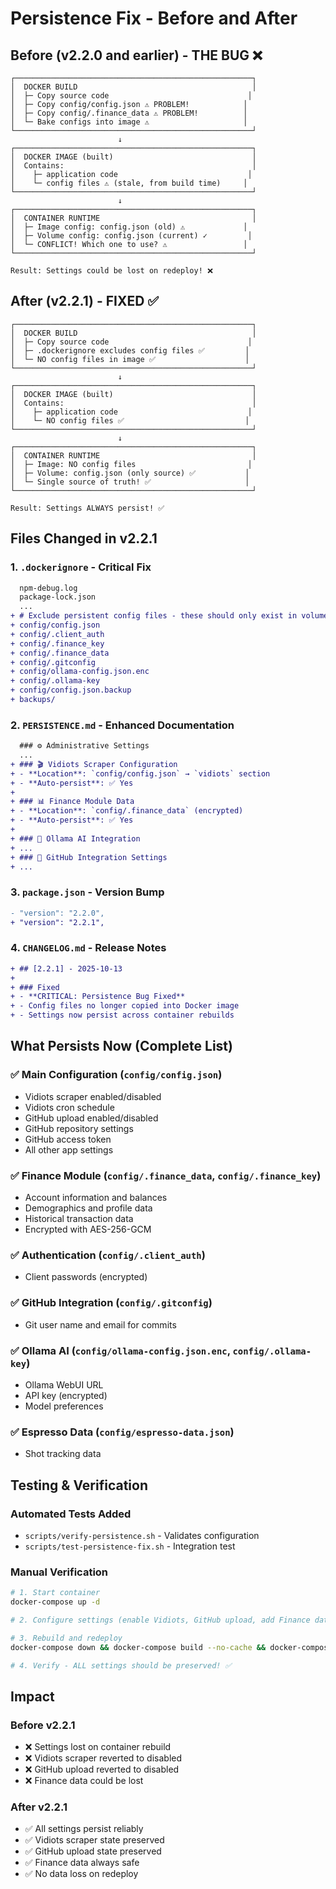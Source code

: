 # Persistence Fix - Before and After

## Before (v2.2.0 and earlier) - THE BUG ❌

```
┌─────────────────────────────────────────────────────┐
│  DOCKER BUILD                                       │
│  ├─ Copy source code                               │
│  ├─ Copy config/config.json ⚠️ PROBLEM!            │
│  ├─ Copy config/.finance_data ⚠️ PROBLEM!          │
│  └─ Bake configs into image ⚠️                     │
└─────────────────────────────────────────────────────┘
                        ↓
┌─────────────────────────────────────────────────────┐
│  DOCKER IMAGE (built)                               │
│  Contains:                                          │
│    ├─ application code                             │
│    └─ config files ⚠️ (stale, from build time)     │
└─────────────────────────────────────────────────────┘
                        ↓
┌─────────────────────────────────────────────────────┐
│  CONTAINER RUNTIME                                  │
│  ├─ Image config: config.json (old) ⚠️             │
│  ├─ Volume config: config.json (current) ✓         │
│  └─ CONFLICT! Which one to use? ⚠️                 │
└─────────────────────────────────────────────────────┘

Result: Settings could be lost on redeploy! ❌
```

## After (v2.2.1) - FIXED ✅

```
┌─────────────────────────────────────────────────────┐
│  DOCKER BUILD                                       │
│  ├─ Copy source code                               │
│  ├─ .dockerignore excludes config files ✅         │
│  └─ NO config files in image ✅                    │
└─────────────────────────────────────────────────────┘
                        ↓
┌─────────────────────────────────────────────────────┐
│  DOCKER IMAGE (built)                               │
│  Contains:                                          │
│    ├─ application code                             │
│    └─ NO config files ✅                           │
└─────────────────────────────────────────────────────┘
                        ↓
┌─────────────────────────────────────────────────────┐
│  CONTAINER RUNTIME                                  │
│  ├─ Image: NO config files                         │
│  ├─ Volume: config.json (only source) ✅           │
│  └─ Single source of truth! ✅                     │
└─────────────────────────────────────────────────────┘

Result: Settings ALWAYS persist! ✅
```

## Files Changed in v2.2.1

### 1. `.dockerignore` - Critical Fix
```diff
  npm-debug.log
  package-lock.json
  ...
+ # Exclude persistent config files - these should only exist in volumes
+ config/config.json
+ config/.client_auth
+ config/.finance_key
+ config/.finance_data
+ config/.gitconfig
+ config/ollama-config.json.enc
+ config/.ollama-key
+ config/config.json.backup
+ backups/
```

### 2. `PERSISTENCE.md` - Enhanced Documentation
```diff
  ### ⚙️ Administrative Settings
  ...
+ ### 🎬 Vidiots Scraper Configuration
+ - **Location**: `config/config.json` → `vidiots` section
+ - **Auto-persist**: ✅ Yes
+ 
+ ### 📊 Finance Module Data
+ - **Location**: `config/.finance_data` (encrypted)
+ - **Auto-persist**: ✅ Yes
+ 
+ ### 🤖 Ollama AI Integration
+ ...
+ ### 🐙 GitHub Integration Settings
+ ...
```

### 3. `package.json` - Version Bump
```diff
- "version": "2.2.0",
+ "version": "2.2.1",
```

### 4. `CHANGELOG.md` - Release Notes
```diff
+ ## [2.2.1] - 2025-10-13
+ 
+ ### Fixed
+ - **CRITICAL: Persistence Bug Fixed**
+ - Config files no longer copied into Docker image
+ - Settings now persist across container rebuilds
```

## What Persists Now (Complete List)

### ✅ Main Configuration (`config/config.json`)
- Vidiots scraper enabled/disabled
- Vidiots cron schedule
- GitHub upload enabled/disabled
- GitHub repository settings
- GitHub access token
- All other app settings

### ✅ Finance Module (`config/.finance_data`, `config/.finance_key`)
- Account information and balances
- Demographics and profile data
- Historical transaction data
- Encrypted with AES-256-GCM

### ✅ Authentication (`config/.client_auth`)
- Client passwords (encrypted)

### ✅ GitHub Integration (`config/.gitconfig`)
- Git user name and email for commits

### ✅ Ollama AI (`config/ollama-config.json.enc`, `config/.ollama-key`)
- Ollama WebUI URL
- API key (encrypted)
- Model preferences

### ✅ Espresso Data (`config/espresso-data.json`)
- Shot tracking data

## Testing & Verification

### Automated Tests Added
- `scripts/verify-persistence.sh` - Validates configuration
- `scripts/test-persistence-fix.sh` - Integration test

### Manual Verification
```bash
# 1. Start container
docker-compose up -d

# 2. Configure settings (enable Vidiots, GitHub upload, add Finance data)

# 3. Rebuild and redeploy
docker-compose down && docker-compose build --no-cache && docker-compose up -d

# 4. Verify - ALL settings should be preserved! ✅
```

## Impact

### Before v2.2.1
- ❌ Settings lost on container rebuild
- ❌ Vidiots scraper reverted to disabled
- ❌ GitHub upload reverted to disabled
- ❌ Finance data could be lost

### After v2.2.1
- ✅ All settings persist reliably
- ✅ Vidiots scraper state preserved
- ✅ GitHub upload state preserved
- ✅ Finance data always safe
- ✅ No data loss on redeploy
